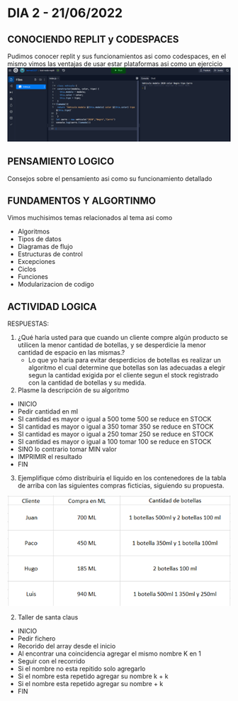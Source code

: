 #   DIA 2 - 21/06/2022

## CONOCIENDO REPLIT y CODESPACES
Pudimos conocer replit y sus funcionamientos asi como codespaces, en el mismo vimos las ventajas de usar estar plataformas
asi como un ejercicio 
    ![img](/assets/DIA2.PNG)

 
## PENSAMIENTO LOGICO
Consejos sobre el pensamiento asi como su funcionamiento detallado

## FUNDAMENTOS Y ALGORTINMO 
Vimos muchisimos temas relacionados al tema asi como 
-   Algoritmos
-   Tipos de datos
-   Diagramas de flujo
-   Estructuras de control
-   Excepciones
-   Ciclos
-   Funciones
-   Modularizacion de codigo 

## ACTIVIDAD LOGICA
RESPUESTAS:
1. ¿Qué haría usted para que cuando un cliente compre algún producto se utilicen la menor cantidad de botellas, y se desperdicie la menor cantidad de espacio en las mismas.?
   - Lo que yo haria para evitar desperdicios de botellas es realizar un algoritmo el cual determine que botellas son las adecuadas a elegir segun la cantidad exigida       por el cliente segun el stock registrado con la cantidad de botellas y su medida.
2. Plasme la descripción de su algoritmo
- INICIO
- Pedir cantidad en ml  
- SI cantidad es mayor o igual a 500 tome 500 se reduce en STOCK
-  SI cantidad es mayor o igual a 350 tomar 350 se reduce en STOCK  
-  SI cantidad es mayor o igual a 250 tomar 250 se reduce en STOCK
-  SI cantidad es mayor o igual a 100 tomar 100 se reduce en STOCK
-  SINO lo contrario tomar MIN valor  
- IMPRIMIR el resultado
- FIN
3. Ejemplifique cómo distribuiría el liquido en los contenedores de la tabla de arriba 
con las siguientes compras ficticias, siguiendo su propuesta.
	
![img](/assets/actividad.PNG)				
				


2. Taller de santa claus
-   INICIO
-   Pedir fichero 
-   Recorido del array desde el inicio
-   Al encontrar una coincidencia agregar el mismo nombre K en 1
-   Seguir con el recorrido
-   Si el nombre no esta repitido solo agregarlo
-   Si el nombre esta repetido agregar su nombre k + k
-   Si el nombre esta repetido agregar su nombre + k
-   FIN
